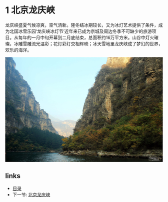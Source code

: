 # 1 北京龙庆峡

龙庆峡盛夏气候凉爽，空气清新。隆冬结冰期较长，又为冰灯艺术提供了条件，成为北国冰雪乐园‘龙庆峡冰灯节’近年来已成为京城及周边冬季不可缺少的旅游项目。从每年的一月中旬开幕到二月底结束，总面积约16万平方米。山谷中灯火璀璨，冰雕雪雕流光溢彩；花灯彩灯交相辉映；冰天雪地里龙庆峡成了梦幻的世界，欢乐的海洋。

![](images/2.0.lqx.jpg?raw=true)

## links
  * [目录](<preface.md>)
  * 下一节: [北京龙庆峡](<02.0.md>)